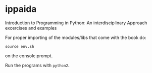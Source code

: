 # ippaida
Introduction to Programming in Python: An interdisciplinary Approach excercises and examples


For proper importing of the modules/libs that come with the book do:
```
source env.sh
```
on the console prompt.

Run the programs with `python2`.
